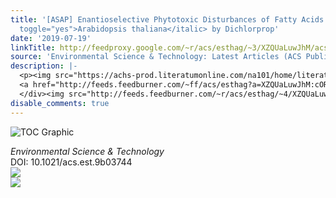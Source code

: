 ```yaml
---
title: '[ASAP] Enantioselective Phytotoxic Disturbances of Fatty Acids in <italic
  toggle="yes">Arabidopsis thaliana</italic> by Dichlorprop'
date: '2019-07-19'
linkTitle: http://feedproxy.google.com/~r/acs/esthag/~3/XZQUaLuwJhM/acs.est.9b03744
source: 'Environmental Science & Technology: Latest Articles (ACS Publications)'
description: |-
  <p><img src="https://achs-prod.literatumonline.com/na101/home/literatum/publisher/achs/journals/content/esthag/0/esthag.ahead-of-print/acs.est.9b03744/20190719/images/medium/es-2019-037448_0008.gif" alt="TOC Graphic"/></p><div><cite>Environmental Science & Technology</cite></div><div>DOI: 10.1021/acs.est.9b03744</div><div class="feedflare">
  <a href="http://feeds.feedburner.com/~ff/acs/esthag?a=XZQUaLuwJhM:cOR4aaOZ_WQ:yIl2AUoC8zA"><img src="http://feeds.feedburner.com/~ff/acs/esthag?d=yIl2AUoC8zA" border="0"></img></a>
  </div><img src="http://feeds.feedburner.com/~r/acs/esthag/~4/XZQUaLuwJhM" ...
disable_comments: true
---
```

<p><img src="https://achs-prod.literatumonline.com/na101/home/literatum/publisher/achs/journals/content/esthag/0/esthag.ahead-of-print/acs.est.9b03744/20190719/images/medium/es-2019-037448_0008.gif" alt="TOC Graphic"/></p><div><cite>Environmental Science & Technology</cite></div><div>DOI: 10.1021/acs.est.9b03744</div><div class="feedflare">
<a href="http://feeds.feedburner.com/~ff/acs/esthag?a=XZQUaLuwJhM:cOR4aaOZ_WQ:yIl2AUoC8zA"><img src="http://feeds.feedburner.com/~ff/acs/esthag?d=yIl2AUoC8zA" border="0"></img></a>
</div><img src="http://feeds.feedburner.com/~r/acs/esthag/~4/XZQUaLuwJhM" ...